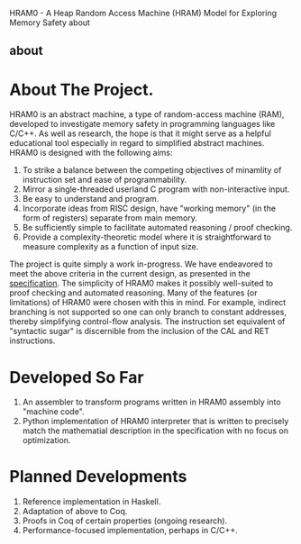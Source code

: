 HRAM0 - A Heap Random Access Machine (HRAM) Model for Exploring Memory Safety
about

about
-----
# About The Project.
HRAM0 is an abstract machine, a type of random-access machine (RAM), developed to investigate memory safety in programming languages like C/C++. As well as research, the hope is that it might serve as a helpful educational tool especially in regard to simplified abstract machines. HRAM0 is designed with the following aims:

1. To strike a balance between the competing objectives of minamlity of instruction set and ease of programmability.
2. Mirror a single-threaded userland C program with non-interactive input.
3. Be easy to understand and program.
4. Incorporate ideas from RISC design, have "working memory" (in the form of registers) separate from main memory.
5. Be sufficiently simple to facilitate automated reasoning / proof checking.
6. Provide a complexity-theoretic model where it is straightforward to measure complexity as a function of input size.

The project is quite simply a work in-progress. We have endeavored to meet the above criteria in the current design, as presented in the [specification](?page=spec). The simplicity of HRAM0 makes it possibly well-suited to proof checking and automated reasoning. Many of the features (or limitations) of HRAM0 were chosen with this in mind. For example, indirect branching is not supported so one can only branch to constant addresses, thereby simplifying control-flow analysis. The instruction set equivalent of "syntactic sugar" is discernible from the inclusion of the CAL and RET instructions.

# Developed So Far
1. An assembler to transform programs written in HRAM0 assembly into "machine code".
2. Python implementation of HRAM0 interpreter that is written to precisely match the mathematial description in the specification with no focus on optimization.

# Planned Developments

1. Reference implementation in Haskell.
2. Adaptation of above to Coq.
3. Proofs in Coq of certain properties (ongoing research).
4. Performance-focused implementation, perhaps in C/C++.